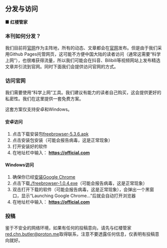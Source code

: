 ## 分发与访问

**■ 红楼管家**

### 本刊如何分发？

我们目前将[官网](https://official.com)作为主阵地，所有的动态、文章都会在[官网](https://official.com)发布。但是由于我们采用Github Pages托管网页，这可能不方便中国大陆的读者访问（通常这需要“科学上网”），也很难获得流量，所以我们可能会在抖音、Bilibili等视频网站上发布精选文章并引流到官网。同时下面我们会提供访问官网的方式。

### 访问官网

我们需要使用“科学上网”工具。我们建议有能力的读者自己购买，这会提供更好的私密性。我们在这里提供一套免费方案。

这套方案仅支持安卓和Windows。

#### 安卓访问

1. 点击下载安装包[freebrowser-5.3.6.apk](./freebrowser-5.3.6.apk)
2. 点击安装包安装（可能会报告病毒，这是正常现象）
3. 打开安装好的软件
4. 在地址栏中输入： **https://official.com**

#### Windows访问

1. 确保你已经[安装Google Chrome](https://www.google.cn/intl/en-US/chrome/)
2. 点击下载[./freebrowser-1.0.4.exe](./freebrowser-1.0.4.exe)（可能会报告病毒，这是正常现象）
3. 双击打开下载的软件（可能会报告病毒，这是正常现象），会弹出一个黑窗口，显示“Launching Google Chrome...”后就会自动打开浏览器
4. 在地址栏中输入： **https://official.com**

### 投稿

鉴于不安全的网络环境，如果有任何的投稿意向，请先与红楼管家[red.chn.butler@proton.me](red.chn.butler@proton.me)取得联系，注意不要透露任何信息，仅表明有投稿意向就好。
